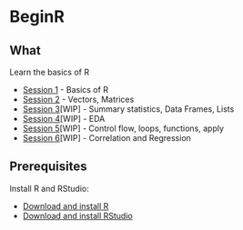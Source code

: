 # BeginR

## What
Learn the basics of R
- [Session 1](http://htmlpreview.github.io/?https://github.com/Ic3fr0g/BeginR/blob/master/Code/BeginR-1.html) - Basics of R
- [Session 2](http://htmlpreview.github.io/?https://github.com/Ic3fr0g/BeginR/blob/master/Code/BeginR-2.html) - Vectors, Matrices
- [Session 3](http://htmlpreview.github.io/?https://github.com/Ic3fr0g/BeginR/blob/master/Code/BeginR-3.html)[WIP] - Summary statistics, Data Frames, Lists
- [Session 4](http://htmlpreview.github.io/?https://github.com/Ic3fr0g/BeginR/blob/master/Code/BeginR-4.html)[WIP] - EDA
- [Session 5](http://htmlpreview.github.io/?https://github.com/Ic3fr0g/BeginR/blob/master/Code/BeginR-5.html)[WIP] - Control flow, loops, functions, apply
- [Session 6](http://htmlpreview.github.io/?https://github.com/Ic3fr0g/BeginR/blob/master/Code/BeginR-6.html)[WIP] - Correlation and Regression

## Prerequisites
Install R and RStudio:
- [Download and install R](https://ftp.iitm.ac.in/cran/)
- [Download and install RStudio](https://www.rstudio.com/products/rstudio/download/)

